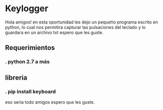 # Keylogger

Hola amigos! en esta oportunidad les dejo un pequeño programa
escrito en python, lo cual nos permitira capturar las pulsaciones del teclado y lo guardara en un archivo txt
espero que les guste.

## Requerimientos

### . python 2.7 a más

## libreria
### . pip install keyboard 

eso seria todo amigos espero que les guste.


